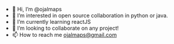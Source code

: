 - 👋 Hi, I’m @ojalmaps
- 👀 I’m interested in open source collaboration in python or java. 
- 🌱 I’m currently learning reactJS
- 💞️ I’m looking to collaborate on any project!
- 📫 How to reach me ojalmaps@gmail.com

<!---
ojalmaps/ojalmaps is a ✨ special ✨ repository because its `README.md` (this file) appears on your GitHub profile.
You can click the Preview link to take a look at your changes.
--->
